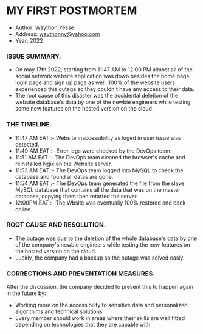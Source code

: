 # MY FIRST POSTMORTEM
 * Author: Waython Yesse
 * Address: waythonny@yahoo.com
 * Year: 2022

### ISSUE SUMMARY.
 * On may 17th 2022, starting from 11:47 AM to 12:00 PM almost all of the social network website application was down besides the home page, login page and sign up page as well. 100% of the website users experienced this outage so they couldn't have any access to their data.
 * The root cause of this disaster was the accidental deletion of the website database's data by one of the newbie engineers while testing some new features on the hosted version on the cloud.

### THE TIMELINE.
 * 11:47 AM EAT :- Website inaccessibility as loged in user issue was detected.
 * 11:49 AM EAT :- Error logs were checked by the DevOps team.
 * 11:51 AM EAT :- The DevOps team cleaned the browser's cache and reinstalled Ngix on the Website server.
 * 11:53 AM EAT :- The DevOps team logged into MySQL to check the database and found all datas are gone.
 * 11:54 AM EAT :- The DevOps team generated the file from the slave MySQL database that contains all the data that was on the master database, copying them then retarted the server.
 * 12:00PM EAT :- The Wbsite was eventually 100% restored and back online.

 ### ROOT CAUSE AND RESOLUTION.
 * The outage was due to the deletion of the whole database's data by one of the company's newbie engineers while testing the new features on the hosted version on the cloud.
 * Luckly, the company had a backup so the outage was solved easly.

### CORRECTIONS AND PREVENTATION MEASURES.
After the discussion, the company decided to prevent this to happen again in the future by:
 * Working more on the accessibility to sensitive data and personalized algorithims and technical solutions.
 * Every member should work in areas where their skills are well fitted depending on technologies that they are capable with. 